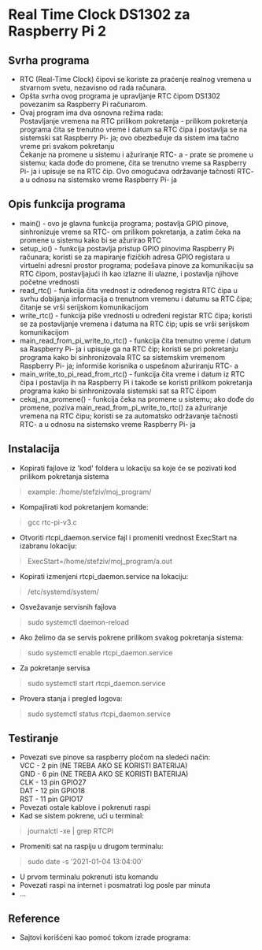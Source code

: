# Real Time Clock DS1302 za Raspberry Pi 2

## Svrha programa
- RTC (Real-Time Clock) čipovi se koriste za praćenje realnog vremena u stvarnom svetu, nezavisno od rada računara.<br />
- Opšta svrha ovog programa je upravljanje RTC čipom DS1302 povezanim sa Raspberry Pi računarom.<br />
- Ovaj program ima dva osnovna režima rada:<br />
Postavljanje vremena na RTC prilikom pokretanja - prilikom pokretanja programa čita se trenutno vreme i datum sa RTC čipa i postavlja se na sistemski sat Raspberry Pi- ja; ovo obezbeđuje da sistem ima tačno vreme pri svakom pokretanju<br />
Čekanje na promene u sistemu i ažuriranje RTC- a - prate se promene u sistemu; kada dođe do promene, čita se trenutno vreme sa Raspberry Pi- ja i upisuje se na RTC čip. Ovo omogućava održavanje tačnosti RTC- a u odnosu na sistemsko vreme Raspberry Pi- ja<br />

## Opis funkcija programa
- main() - ovo je glavna funkcija programa; postavlja GPIO pinove, sinhronizuje vreme sa RTC- om prilikom pokretanja, a zatim čeka na promene u sistemu kako bi se ažurirao RTC<br />
- setup_io() - funkcija postavlja pristup GPIO pinovima Raspberry Pi računara; koristi se za mapiranje fizičkih adresa GPIO registara u virtuelni adresni prostor programa; podešava pinove za komunikaciju sa RTC čipom, postavljajući ih kao izlazne ili ulazne, i postavlja njihove početne vrednosti<br />
- read_rtc() - funkcija čita vrednost iz određenog registra RTC čipa u svrhu dobijanja informacija o trenutnom vremenu i datumu sa RTC čipa; čitanje se vrši serijskom komunikacijom<br />
- write_rtc() - funkcija piše vrednosti u određeni registar RTC čipa; koristi se za postavljanje vremena i datuma na RTC čip; upis se vrši serijskom komunikacijom<br />
- main_read_from_pi_write_to_rtc() - funkcija čita trenutno vreme i datum sa Raspberry Pi- ja i upisuje ga na RTC čip; koristi se pri pokretanju programa kako bi sinhronizovala RTC sa sistemskim vremenom Raspberry Pi- ja; informiše korisnika o uspešnom ažuriranju RTC- a<br />
- main_write_to_pi_read_from_rtc() - funkcija čita vreme i datum iz RTC čipa i postavlja ih na Raspberry Pi i takođe se koristi prilikom pokretanja programa kako bi sinhronizovala sistemski sat sa RTC čipom<br />
- cekaj_na_promene() - funkcija čeka na promene u sistemu; ako dođe do promene, poziva main_read_from_pi_write_to_rtc() za ažuriranje vremena na RTC čipu; koristi se za automatsko održavanje tačnosti RTC- a u odnosu na sistemsko vreme Raspberry Pi- ja<br />

## Instalacija

- Kopirati fajlove iz 'kod' foldera u lokaciju sa koje će se pozivati kod prilikom pokretanja sistema<br />
>   example: /home/stefziv/moj_program/<br />
- Kompajlirati kod pokretanjem komande:<br />
>   gcc rtc-pi-v3.c<br />
- Otvoriti rtcpi_daemon.service fajl i promeniti vrednost ExecStart na izabranu lokaciju:<br />
>   ExecStart=/home/stefziv/moj_program/a.out<br />
- Kopirati izmenjeni rtcpi_daemon.service na lokaciju:<br />
>   /etc/systemd/system/<br />
- Osvežavanje servisnih fajlova<br />
>   sudo systemctl daemon-reload<br />
- Ako želimo da se servis pokrene prilikom svakog pokretanja sistema:<br />
>   sudo systemctl enable rtcpi_daemon.service<br />
- Za pokretanje servisa<br />
>   sudo systemctl start rtcpi_daemon.service<br />
- Provera stanja i pregled logova:<br />
>   sudo systemctl status rtcpi_daemon.service<br />

## Testiranje

- Povezati sve pinove sa raspberry pločom na sledeći način:<br />
VCC - 2 pin (NE TREBA AKO SE KORISTI BATERIJA)<br />
GND - 6 pin (NE TREBA AKO SE KORISTI BATERIJA)<br />
CLK - 13 pin GPIO27<br />
DAT - 12 pin GPIO18<br />
RST - 11 pin GPIO17<br />
- Povezati ostale kablove i pokrenuti raspi<br />
- Kad se sistem pokrene, ući u terminal:<br />
>   journalctl -xe | grep RTCPI<br />
- Promeniti sat na raspiju u drugom terminalu:<br />
>   sudo date -s '2021-01-04 13:04:00'<br />
- U prvom terminalu pokrenuti istu komandu<br />
- Povezati raspi na internet i posmatrati log posle par minuta<br />
- ...<br />

## Reference
- Sajtovi korišćeni kao pomoć tokom izrade programa:<br />

